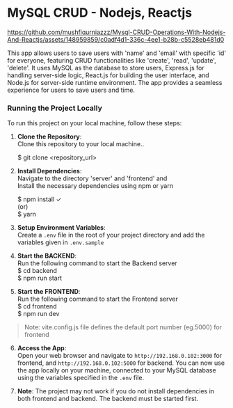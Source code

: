 <h1>MySQL CRUD - Nodejs, Reactjs</h1>


https://github.com/mushfiqurniazzz/Mysql-CRUD-Operations-With-Nodejs-And-Reactjs/assets/148959859/c0adf4d1-336c-4ee1-b28b-c5528eb481d0


<p>This app allows users to save users with 'name' and 'email' with specific 'id' for everyone, featuring CRUD functionalities like 'create', 'read', 'update', 'delete'. 
  It uses MySQL as the database to store users, 
  Express.js for handling server-side logic, 
  React.js for building the user interface, and 
  Node.js for server-side runtime environment. 
  The app provides a seamless experience for users to save users and time.</p>
<h3>Running the Project Locally</h3>
  <p>To run this project on your local machine, follow these steps:

1. <b>Clone the Repository</b>:    
   Clone this repository to your local machine..   

   $ git clone <repository_url>


2. <b>Install Dependencies</b>:     
   Navigate to the directory 'server' and 'frontend' and    
   Install the necessary dependencies using npm or yarn     
       
   $ npm install ✓     
   (or)     
   $ yarn     

3. <b>Setup Environment Variables</b>:     
   Create a `.env` file in the root of your project directory and add the variables given in `.env.sample`    

4. <b>Start the BACKEND</b>:     
   Run the following command to start the Backend server    
   $ cd backend    
   $ npm run start

5. <b>Start the FRONTEND</b>:     
   Run the following command to start the Frontend server    
   $ cd frontend    
   $ npm run dev      
      
> Note: vite.config.js file defines the default port number (eg.5000) for frontend 
   
6. <b>Access the App</b>:    
    Open your web browser and navigate to `http://192.168.0.102:3000` for frontend, and `http://192.168.0.102:5000` for backend. You can now use the app locally on your machine, connected to your MySQL database using the variables specified in the `.env` file.    

7. <b>Note</b>: The project may not work if you do not install dependencies in both frontend and backend. The backend must be started first.
</p>
